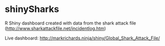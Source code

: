 # shinySharks
R Shiny dashboard created with data from the shark attack file (http://www.sharkattackfile.net/incidentlog.htm)

Live dashboard: http://markrichards.ninja/shiny/Global_Shark_Attack_File/
